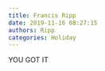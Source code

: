 ```yaml
---
title: Francis Ripp
date: 2019-11-16 08:27:15
authors: Ripp
categories: Holiday
---
```


 YOU GOT IT